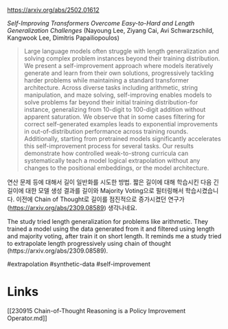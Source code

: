 https://arxiv.org/abs/2502.01612

*Self-Improving Transformers Overcome Easy-to-Hard and Length Generalization Challenges* (Nayoung Lee, Ziyang Cai, Avi Schwarzschild, Kangwook Lee, Dimitris Papailiopoulos)

> Large language models often struggle with length generalization and solving complex problem instances beyond their training distribution. We present a self-improvement approach where models iteratively generate and learn from their own solutions, progressively tackling harder problems while maintaining a standard transformer architecture. Across diverse tasks including arithmetic, string manipulation, and maze solving, self-improving enables models to solve problems far beyond their initial training distribution-for instance, generalizing from 10-digit to 100-digit addition without apparent saturation. We observe that in some cases filtering for correct self-generated examples leads to exponential improvements in out-of-distribution performance across training rounds. Additionally, starting from pretrained models significantly accelerates this self-improvement process for several tasks. Our results demonstrate how controlled weak-to-strong curricula can systematically teach a model logical extrapolation without any changes to the positional embeddings, or the model architecture.

연산 문제 등에 대해서 길이 일반화를 시도한 방법. 짧은 길이에 대해 학습시킨 다음 긴 길이에 대한 모델 생성 결과를 길이와 Majority Voting으로 필터링해서 학습시켰습니다. 이전에 Chain of Thought로 길이를 점진적으로 증가시켰던 연구가(https://arxiv.org/abs/2309.08589) 생각나네요.

<english>
The study tried length generalization for problems like arithmetic. They trained a model using the data generated from it and filtered using length and majority voting, after train it on short length. It reminds me a study tried to extrapolate length progressively using chain of thought (https://arxiv.org/abs/2309.08589).
</english>

#extrapolation #synthetic-data #self-improvement

# Links

[[230915 Chain-of-Thought Reasoning is a Policy Improvement Operator.md]]